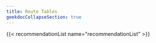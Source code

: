 ```yaml
---
title: Route Tables
geekdocCollapseSection: true
---
```


{{< recommendationList name="recommendationList" >}}
